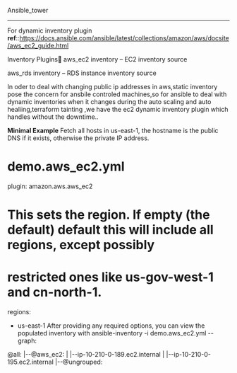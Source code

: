 Ansible_tower
***************************
For dynamic inventory plugin
**ref**::https://docs.ansible.com/ansible/latest/collections/amazon/aws/docsite/aws_ec2_guide.html

Inventory Plugins
aws_ec2 inventory – EC2 inventory source

aws_rds inventory – RDS instance inventory source

In oder to deal with changing public ip addresses in aws,static inventory pose the concern for ansbile controled machines,so for ansible to deal with dynamic inventories when it changes during the auto scaling and auto healiing,terraform tainting ,we have the ec2 dynamic inventory plugin which handles without the downtime..

**Minimal Example**
Fetch all hosts in us-east-1, the hostname is the public DNS if it exists, otherwise the private IP address.

# demo.aws_ec2.yml
plugin: amazon.aws.aws_ec2

# This sets the region. If empty (the default) default this will include all regions, except possibly
# restricted ones like us-gov-west-1 and cn-north-1.
regions:
- us-east-1
After providing any required options, you can view the populated inventory with ansible-inventory -i demo.aws_ec2.yml --graph:

@all:
 |--@aws_ec2:
 |  |--ip-10-210-0-189.ec2.internal
 |  |--ip-10-210-0-195.ec2.internal
 |--@ungrouped: